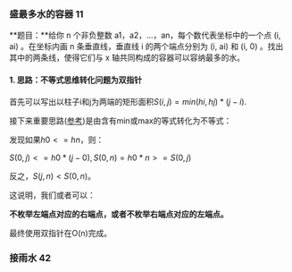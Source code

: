 ### 盛最多水的容器 11

**题目：**给你 n 个非负整数 a1，a2，...，an，每个数代表坐标中的一个点 (i, ai) 。在坐标内画 n 条垂直线，垂直线 i 的两个端点分别为 (i, ai) 和 (i, 0) 。找出其中的两条线，使得它们与 x 轴共同构成的容器可以容纳最多的水。

#### 1. 思路：不等式思维转化问题为双指针

首先可以写出以柱子i和j为两端的矩形面积$S(i,j)=min(hi, hj)*(j-i)$.

接下来重要思路([参考](https://baidinghub.github.io/))是由含有min或max的等式转化为不等式：

发现如果$h0<=hn$，则：

$S(0,j)<=h0*(j-0), S(0,n)=h0*n>=S(0,j)$

反之，$S(j,n)<S(0,n)$。

这说明，我们或者可以：

**不枚举左端点对应的右端点，或者不枚举右端点对应的左端点。**

最终使用双指针在O(n)完成。



### 接雨水 42



